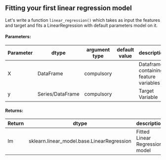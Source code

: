 ## Fitting your first linear regression model

Let's write a function `linear_regression()` which takes as input the features and target and fits a LinearRegression with default parameters model on it.

#### Parameters:

| Parameter | dtype | argument type | default value | description |
| --- | --- | --- | --- | --- |
| X | DataFrame | compulsory | | Dataframe containing feature variables |
| y | Series/DataFrame | compulsory | | Target Variable |


#### Returns:

| Return | dtype | description |
| --- | --- | --- |
| lm | sklearn.linear_model.base.LinearRegression | Fitted Linear Regression model |
